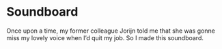 Soundboard
==========

Once upon a time, my former colleague Jorijn told me that she was gonne miss my lovely voice when I’d quit my job. So I made this soundboard.